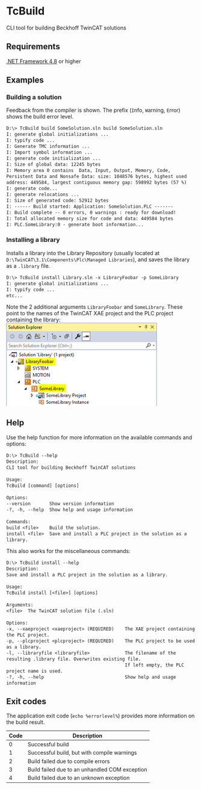 # TcBuild
CLI tool for building Beckhoff TwinCAT solutions

## Requirements

[.NET Framework 4.8](https://dotnet.microsoft.com/en-us/download/dotnet-framework/net48) or higher

## Examples

### Building a solution 
Feedback from the compiler is shown. The prefix (`I`nfo, `W`arning, `E`rror) shows the build error level.

    D:\> TcBuild build SomeSolution.sln build SomeSolution.sln
    I: generate global initializations ...
    I: typify code ...
    I: Generate TMC information ...
    I: Import symbol information ...
    I: generate code initialization ...
    I: Size of global data: 12245 bytes
    I: Memory area 0 contains  Data, Input, Output, Memory, Code, Persistent Data and Nonsafe Data: size: 1048576 bytes, highest used address: 449584, largest contiguous memory gap: 598992 bytes (57 %)
    I: generate code...
    I: generate relocations ...
    I: Size of generated code: 52912 bytes
    I: ------ Build started: Application: SomeSolution.PLC -------
    I: Build complete -- 0 errors, 0 warnings : ready for download!
    I: Total allocated memory size for code and data: 449584 bytes
    I: PLC.SomeLibrary:0 - generate boot information...


### Installing a library

Installs a library into the Library Repository (usually located at `D:\TwinCAT\3.1\Components\Plc\Managed Libraries`), and saves the library as a `.library` file.

    D:\> TcBuild install Library.sln -x LibraryFoobar -p SomeLibrary
    I: generate global initializations ...
    I: typify code ...
    etc...

Note the 2 additional arguments `LibraryFoobar` and `SomeLibrary`. These point to the names of the TwinCAT XAE project and the PLC project containing the library:\
![Solution Explorer](images/library.png)

## Help

Use the help function for more information on the available commands and options:

    D:\> TcBuild --help
    Description:
    CLI tool for building Beckhoff TwinCAT solutions

    Usage:
    TcBuild [command] [options]

    Options:
    --version       Show version information
    -?, -h, --help  Show help and usage information

    Commands:
    build <file>    Build the solution.
    install <file>  Save and install a PLC project in the solution as a library.

This also works for the miscellaneous commands:

    D:\> TcBuild install --help
    Description:
    Save and install a PLC project in the solution as a library.

    Usage:
    TcBuild install [<file>] [options]

    Arguments:
    <file>  The TwinCAT solution file (.sln)

    Options:
    -x, --xaeproject <xaeproject> (REQUIRED)    The XAE project containing the PLC project.
    -p, --plcproject <plcproject> (REQUIRED)    The PLC project to be used as a library.
    -l, --libraryfile <libraryfile>             The filename of the resulting .library file. Overwrites existing file.
                                                If left empty, the PLC project name is used.
    -?, -h, --help                              Show help and usage information

## Exit codes

The application exit code (`echo %errorlevel%`) provides more information on the build result.

| Code | Description |
| --- | --- |
| 0 | Successful build |
| 1 | Successful build, but with compile warnings |
| 2 | Build failed due to compile errors |
| 3 | Build failed due to an unhandled COM exception |
| 4 | Build failed due to an unknown exception |
